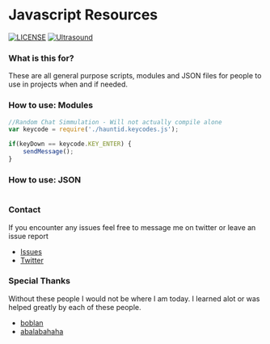 # Javascript Resources
[![LICENSE](https://img.shields.io/badge/license-BSD--2--Clause-lightgrey.svg)](https://github.com/HauntidDevelopment/Javascript-Resources/blob/master/LICENSE)
[![Ultrasound](https://img.shields.io/badge/ultrasound-verified-brightgreen.svg)](https://www.youtube.com/watch?v=9q5pZ49r9aU)

### What is this for?
These are all general purpose scripts, modules and JSON files for people to use in projects when and if needed.

### How to use: Modules
```javascript
//Random Chat Simmulation - Will not actually compile alone
var keycode = require('./hauntid.keycodes.js');

if(keyDown == keycode.KEY_ENTER) {
	sendMessage();
}
```

### How to use: JSON
```javascript
```

### Contact
If you encounter any issues feel free to message me on twitter or leave an issue report
- [Issues](https://github.com/HauntidDevelopment/Javascript-Resources/issues)
- [Twitter](https://twitter.com/Hauntid)

### Special Thanks
Without these people I would not be where I am today. I learned alot or was helped greatly by each of these people.
- [boblan](https://github.com/mendsley)
- [abalabahaha](https://github.com/abalabahaha)
